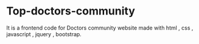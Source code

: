 # Top-doctors-community
It is a frontend code for Doctors community website made with html , css , javascript ,  jquery , bootstrap.
